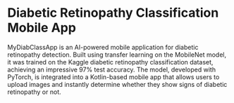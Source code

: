 # Diabetic Retinopathy Classification Mobile App
MyDiabClassApp is an AI-powered mobile application for diabetic retinopathy detection. Built using transfer learning on the MobileNet model, it was trained on the Kaggle diabetic retinopathy classification dataset, achieving an impressive 97% test accuracy. The model, developed with PyTorch, is integrated into a Kotlin-based mobile app that allows users to upload images and instantly determine whether they show signs of diabetic retinopathy or not.
